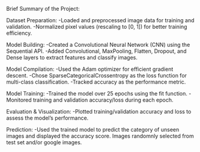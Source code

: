 Brief Summary of the Project:

Dataset Preparation:
-Loaded and preprocessed image data for training and validation.
-Normalized pixel values (rescaling to [0, 1]) for better training efficiency.

Model Building:
-Created a Convolutional Neural Network (CNN) using the Sequential API.
-Added Convolutional, MaxPooling, Flatten, Dropout, and Dense layers to extract features and classify images.

Model Compilation:
-Used the Adam optimizer for efficient gradient descent.
-Chose SparseCategoricalCrossentropy as the loss function for multi-class classification.
-Tracked accuracy as the performance metric.

Model Training:
-Trained the model over 25 epochs using the fit function.
-Monitored training and validation accuracy/loss during each epoch.

Evaluation & Visualization:
-Plotted training/validation accuracy and loss to assess the model’s performance.

Prediction:
-Used the trained model to predict the category of unseen images and displayed the accuracy score. Images randomnly selected from test set and/or google images.
